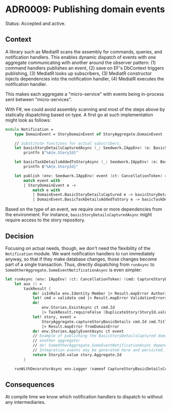 # ADR0009: Publishing domain events

Status: Accepted and active.

## Context

A library such as MediatR scans the assembly for commands, queries, and
notification handlers. This enables dynamic dispatch of events with one
aggregate communicating with another around the observer pattern: (1) command
handlers publishes an event, (2) save on EF's DbContext triggers publishing, (3)
MediatR looks up subscribers, (3) MediatR constructor injects dependencies into
the notification handler, (4) MediatR executes the notification handler.

This makes each aggregate a "micro-service" with events being in-process sent
between "micro-services".

With F#, we could avoid assembly scanning and most of the steps above by
statically dispatching based on type. A first go at such implementation might
look as follows:

```fsharp
module Notification =
    type DomainEvent = StoryDomainEvent of StoryAggregate.DomainEvent

    // Substitute functions for actual subscribers.
    let basicStoryDetailsCapturedAsync (_: Seedwork.IAppEnv) (e: BasicStoryDetailsCaptured) (_: CancellationToken) =
        printfn $"%A{e.StoryId}"

    let basicTaskDetailsAddedToStoryAsync (_: Seedwork.IAppEnv) (e: BasicTaskDetailsAddedToStory) (_: CancellationToken) =
        printfn $"%A{e.StoryId}"

    let publish (env: Seedwork.IAppEnv) event (ct: CancellationToken) =
        match event with
        | StoryDomainEvent e ->
            match e with
            | DomainEvent.BasicStoryDetailsCaptured e -> basicStoryDetailsCapturedAsync env e ct
            | DomainEvent.BasicTaskDetailsAddedToStory e -> basicTaskDetailsAddedToStoryAsync env e ct
```

Based on the type of an event, we require one or more dependencies from the
environment. For instance, `basicStoryDetailsCapturedAsync` might require access to the story
repository.

## Decision

Focusing on actual needs, though, we don't need the flexibility of the
`Notification` module. We want notification handlers to run immediately anyway,
so that if they make database changes, those changes become part of a single
transaction. Thus, directly dispatching from `runAsync` to
`SomeOtherAggregate.SomeEventNotificationAsync` is even simpler:

```fsharp
let runAsync (env: IAppEnv) (ct: CancellationToken) (cmd: CaptureStoryBasicDetailsCommand) : TaskResult<Guid, CaptureStoryBasicDetailsError> =
    let aux () =
        taskResult {
            do! isInRole env.Identity Member |> Result.mapError AuthorizationError
            let! cmd = validate cmd |> Result.mapError ValidationErrors
            do!
                env.Stories.ExistAsync ct cmd.Id
                |> TaskResult.requireFalse (DuplicateStory(StoryId.value cmd.Id))
            let! story, event =
                StoryAggregate.captureStoryBasicDetails cmd.Id cmd.Title cmd.Description [] (env.Clock.CurrentUtc()) None
                |> Result.mapError fromDomainError
            do! env.Stories.ApplyEventAsync ct event
            // Example of publishing the BasicStoryDetailsCaptured domain event to
            // another aggregate:
            // do! SomeOtherAggregate.SomeEventNotificationAsync dependencies ct event
            // Integration events may be generated here and persisted.
            return StoryId.value story.Aggregate.Id
        }

    runWithDecoratorAsync env.Logger (nameof CaptureStoryBasicDetailsCommand) cmd aux
```

## Consequences

At compile time we know which notification handlers to dispatch to without any
intermediaries.
